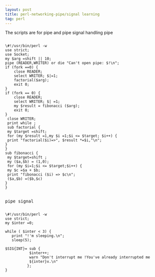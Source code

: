 ```yaml
---
layout: post
title: perl-networking-pipe/signal learning
tag: perl
---
```

The scripts are for pipe and pipe signal handling
pipe
<pre><code>
\#!/usr/bin/perl -w
use strict;
use Socket;
my $arg =shift || 10;
pipe (READER,WRITER) or die "Can't open pipe: $!\n";
if (fork ==0) { 
    close READER;
    select WRITER; $|=1;
    factorial($arg);
    exit 0;
}
if (fork == 0) {
    close READER;
    select WRITER; $| =1;
    my $result = fibonacci ($arg);
    exit 0;
}
 close WRITER;
 print while <READER>;
 sub factorial {
 my $target =shift;
 for (my $result =1,my $i =1;$i <= $target; $i++) {
 print "factorial($i)=>", $result *=$i,"\n";
}
}
sub fibonacci {
 my $target=shift ;
 my ($a,$b) = (1,0);
 for (my $i=1;$i <= $target;$i++) {
 my $c =$a + $b;
 print "fibonacci ($i) => $c\n";
 ($a,$b) =($b,$c)
}
}
<pre></code>
pipe signal
<pre><code>
\#!/usr/bin/perl -w
use strict;
my $inter =0;
       
while ( $inter < 3) {
   print "!'m sleeping.\n";
   sleep(5);

$SIG{INT}= sub {
           $inter++;
           warn "Don't interrupt me !You've already interrupted me 
           ${inter}x.\n"
          };
}

<pre></code>
